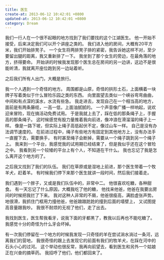 ```yaml
---
title: 医生
create-at: 2013-06-12 10:42:01 +0800
updated-at: 2013-06-12 10:42:01 +0800
category: Dream
---
```


我们一行人在一个很不起眼的地方找到了我们要找的这个江湖医生。
他一开始不接受，后来决定我们可以开个讲座之类的。
我们进入他的房间，大概有20平方米，我们开始排凳子。
一个女生将两排凳子排的紧密，我告诉她这样不对，至少要留出腿的距离，我又重新排了一下。
我坐到了那个女生的旁边，在最角落的地方，挤得要命。
开始讲的时候我发现那个医生总在房间的另一边讲，这边不是很能听清，我就离开座位跑到另一边站着听。

之后我们所有人出门，大概是旅行。

我一个人遇到一个奇怪的地方。
周围都是山原，奇怪的拱形土石，上面横着一块牌子写着类似于什么冒险乐园之类的东西。
向里面望去类似一个峡谷弯弯曲曲，中间和有点深的溪水，水流有些急。
我走进去，发现自己在一个相当高的地方，面前是有两条藤缆，一高一低，上面油腻腻的。
一个声音像广播一样响起，说欢迎来冒险，现在搞活动免费试用。
于是我就上去了，踩在低的那条绳子上，手握高的那条绳子。
这时候感觉有股力量推着我向前进，像冲浪在滑溜溜的绳子上一样。
像是一路下坡，但实际上绳子高低起伏不定，像过山车一样。
自己是没有办法调节速度的。
在前进过程中，绳子有些地方有固定到其他地方上，没有办法手一直握下去，需要换手，
有时甚至绳子会断掉，需要从一个绳子跳到另一个绳子上。
我来到一个平台，我感觉我的试用期已经结束了，但是我似乎还在这个冒险之中。
我看到另一个较矮的平台上有个人，不知道在干什么。
我也忘记了我是怎么离开这个地方的了。

之后我又找到了我们的队伍。
我们在草原或是湿地上前进，那个医生带着一个牧羊犬，赶着羊。
有时候我们停下来那个医生就讲一段时间，然后我们接着走。

我们遇到一个胖子，又或是我们队伍中的，非常中二。
他很喜欢吃糖，各种甜食。
有一天忘记了什么原因，大概我吃了他的糖，
他找来他爸，他爸在我要出房间的时候把我拦了下来。
我对这种人非常的不屑，他爸很瘦高，满脸虚张声势。
地很滑，我抓住门框用力撞他爸，他爸踉踉跄跄的撞到后面的墙壁上，
又试图提高音量跟我吵。
我很不耐烦的无视了他们，走了出去。

我找到医生，医生帮我看牙，说我下面的牙都黑了，教我以后再也不能吃糖了。
我感觉十分的奇怪为什么牙会坏掉。

有一次我们停留在一个地方的时候我发现一只奇怪的羊在尝试淌水淌过一条河，远离我们的营地，
我很奇怪的跟上去发现它的前面有我们的牧羊犬，在踩在河中的石头小心的过河。
这个举动也很反常，我再向前望去，看到医生和另外一个姑娘正在兴奋的摘草药。
我招呼了他们，他们都回来了。
